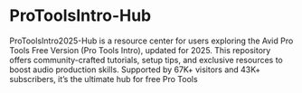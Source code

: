 # ProToolsIntro-Hub
ProToolsIntro2025-Hub is a resource center for users exploring the Avid Pro Tools Free Version (Pro Tools Intro), updated for 2025. This repository offers community-crafted tutorials, setup tips, and exclusive resources to boost audio production skills. Supported by 67K+ visitors and 43K+ subscribers, it’s the ultimate hub for free Pro Tools 
